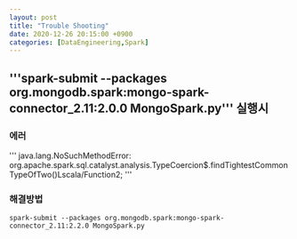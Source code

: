 ```yaml
---
layout: post
title: "Trouble Shooting"
date: 2020-12-26 20:15:00 +0900
categories: [DataEngineering,Spark]
---
```


## '''spark-submit --packages org.mongodb.spark:mongo-spark-connector_2.11:2.0.0 MongoSpark.py''' 실행시 

### 에러

'''
java.lang.NoSuchMethodError: org.apache.spark.sql.catalyst.analysis.TypeCoercion$.findTightestCommonTypeOfTwo()Lscala/Function2;
'''

### 해결방법

```
spark-submit --packages org.mongodb.spark:mongo-spark-connector_2.11:2.2.0 MongoSpark.py
```


